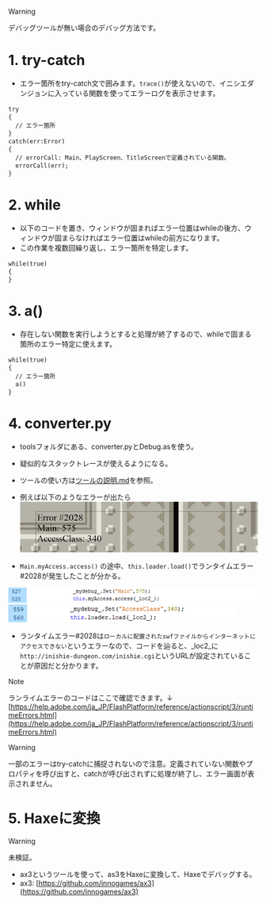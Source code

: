 > [!WARNING]
> デバッグツールが無い場合のデバッグ方法です。

# 1. try-catch
- エラー箇所をtry-catch文で囲みます。```trace()```が使えないので、イニシエダンジョンに入っている関数を使ってエラーログを表示させます。
```as3
try
{
  // エラー箇所
}
catch(err:Error)
{
  // errorCall: Main、PlayScreen、TitleScreenで定義されている関数。
  errorCall(err); 
}

```

# 2. while
- 以下のコードを置き、ウィンドウが固まればエラー位置はwhileの後方、ウィンドウが固まらなければエラー位置はwhileの前方になります。
- この作業を複数回繰り返し、エラー箇所を特定します。
```as3
while(true)
{
}
```

# 3. a()
- 存在しない関数を実行しようとすると処理が終了するので、whileで固まる箇所のエラー特定に使えます。
```as3
while(true)
{
  // エラー箇所
  a()
}
```

# 4. converter.py
- toolsフォルダにある、converter.pyとDebug.asを使う。
- 疑似的なスタックトレースが使えるようになる。
- ツールの使い方は[ツールの説明.md](ツールの説明.md)を参照。

- 例えば以下のようなエラーが出たら
![img_error_screen](../assets/error_screen.png)

- `Main.myAccess.access()` の途中、`this.loader.load()`でランタイムエラー#2028が発生したことが分かる。
  
![img_code1](../assets/code1.png)
![img_code2](../assets/code2.png)

- ランタイムエラー#2028は`ローカルに配置されたswfファイルからインターネットにアクセスできない`というエラーなので、コードを辿ると、_loc2_に`http://inishie-dungeon.com/inishie.cgi`というURLが設定されていることが原因だと分かります。

> [!NOTE]
> ランライムエラーのコードはここで確認できます。↓
> [https://help.adobe.com/ja_JP/FlashPlatform/reference/actionscript/3/runtimeErrors.html](https://help.adobe.com/ja_JP/FlashPlatform/reference/actionscript/3/runtimeErrors.html)

> [!WARNING]
> 一部のエラーはtry-catchに捕捉されないので注意。定義されていない関数やプロパティを呼び出すと、catchが呼び出されずに処理が終了し、エラー画面が表示されません。


# 5. Haxeに変換
> [!WARNING]
> 未検証。
- ax3というツールを使って、as3をHaxeに変換して、Haxeでデバッグする。
- ax3: [https://github.com/innogames/ax3](https://github.com/innogames/ax3)
